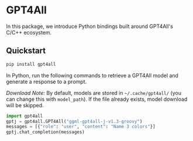 # GPT4All

In this package, we introduce Python bindings built around GPT4All's C/C++ ecosystem.

## Quickstart

```bash
pip install gpt4all
```

In Python, run the following commands to retrieve a GPT4All model and generate a response
to a prompt.

**Download Note*:*
By default, models are stored in `~/.cache/gpt4all/` (you can change this with `model_path`). If the file already exists, model download will be skipped.

```python
import gpt4all
gptj = gpt4all.GPT4All("ggml-gpt4all-j-v1.3-groovy")
messages = [{"role": "user", "content": "Name 3 colors"}]
gptj.chat_completion(messages)
```